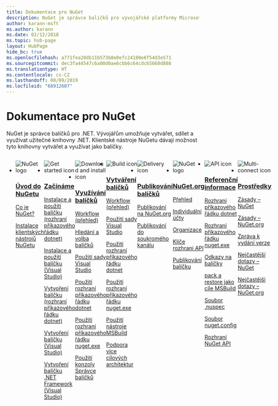 ```yaml
---
title: Dokumentace pro NuGet
description: NuGet je správce balíčků pro vývojářské platformy Microsoftu, včetně platformy .NET. Klientské nástroje NuGetu slouží k vytváření a využívání balíčků.
author: karann-msft
ms.author: karann
ms.date: 02/12/2018
ms.topic: hub-page
layout: HubPage
hide_bc: true
ms.openlocfilehash: a771fea20db11b573b8e0efc24180e6f54d3e571
ms.sourcegitcommit: dec3fa44547c6a00d0ae6cbb6c64cdc65660d808
ms.translationtype: HT
ms.contentlocale: cs-CZ
ms.lasthandoff: 08/09/2019
ms.locfileid: "68912607"
---
```

<div id="main" class="v2">
    <div class="container">
        <h1>Dokumentace pro NuGet</h1>
        <p>NuGet je správce balíčků pro .NET. Vývojářům umožňuje vytvářet, sdílet a využívat užitečné knihovny .NET. Klientské nástroje NuGetu dávají možnost tyto knihovny vytvářet a využívat jako balíčky.</p> 

<ul id="index1" class="cardsF panelContent singlePanelContent cols cols4" style="float: left; display: flex!important;">
    <li>
        <div class="cardSize">
            <div class="cardPadding">
                <div class="card">
                    <div class="cardImageOuter">
                        <div class="cardImage">
                            <img src="https://docs.microsoft.com/media/logos/logo_nuget.svg" alt="NuGet logo" />
                        </div>
                    </div>
                    <div class="cardText">
                        <h3><a href="what-is-nuget.md">Úvod do NuGetu</a></h3>
                        <p>
                            <a href="what-is-nuget.md">Co je NuGet?</a>
                        </p>
                        <p>
                            <a href="install-nuget-client-tools.md">Instalace klientských nástrojů NuGetu</a>
                        </p>
                    </div>
                </div>
            </div>
        </div>
    </li>
    <li>
        <div class="cardSize">
            <div class="cardPadding">
                <div class="card">
                    <div class="cardImageOuter">
                        <div class="cardImage">
                            <img src="https://docs.microsoft.com/media/common/i_get-started.svg" alt="Get started icon" />
                        </div>
                    </div>
                    <div class="cardText">
                        <h3><a href="install-nuget-client-tools.md">Začínáme</a></h3>
                        <p>
                            <a href="quickstart/install-and-use-a-package-using-the-dotnet-cli.md">Instalace a použití balíčku (rozhraní příkazového řádku dotnet)</a>
                        </p>
                        <p>
                            <a href="quickstart/install-and-use-a-package-in-visual-studio.md">Instalace a použití balíčku (Visual Studio)</a>
                        </p>
                        <p>
                            <a href="quickstart/create-and-publish-a-package-using-the-dotnet-cli.md">Vytvoření balíčku (rozhraní příkazového řádku dotnet)</a>
                        </p>
                        <p>
                            <a href="quickstart/create-and-publish-a-package-using-visual-studio.md">Vytvoření balíčku (Visual Studio)</a>
                        </p>
                        <p>
                            <a href="quickstart/create-and-publish-a-package-using-visual-studio-net-framework.md">Vytvoření balíčku .NET Framework (Visual Studio)</a>
                        </p>
                    </div>
                </div>
            </div>
        </div>
    </li>
    <li>
        <div class="cardSize">
            <div class="cardPadding">
                <div class="card">
                    <div class="cardImageOuter">
                        <div class="cardImage">
                            <img src="https://docs.microsoft.com//media/common/i_download-install.svg" alt="Download and install icon" />
                        </div>
                    </div>
                    <div class="cardText">
                        <h3><a href="consume-packages/overview-and-workflow.md">Využívání balíčků</a></h3>
                        <p>
                            <a href="consume-packages/overview-and-workflow.md">Workflow (přehled)</a>
                        </p>
                        <p>
                            <a href="consume-packages/finding-and-choosing-packages.md">Hledání a volba balíčků</a>
                        </p>
                        <p>
                            <a href="consume-packages/install-use-packages-visual-studio.md">Použití sady Visual Studio</a>
                        </p>
                        <p>
                            <a href="consume-packages/install-use-packages-dotnet-cli.md">Použití rozhraní příkazového řádku dotnet</a>
                        </p>
                        <p>
                            <a href="consume-packages/install-use-packages-nuget-cli.md">Použití rozhraní příkazového řádku nuget.exe</a>
                        </p>
                        <p>
                            <a href="consume-packages/install-use-packages-powershell.md">Použití konzoly Správce balíčků</a>
                        </p>
                    </div>
                </div>
            </div>
        </div>
    </li>
    <li>
        <div class="cardSize">
            <div class="cardPadding">
                <div class="card">
                    <div class="cardImageOuter">
                        <div class="cardImage">
                            <img src="https://docs.microsoft.com/media/common/i_build.svg" alt="Build icon" />
                        </div>
                    </div>
                    <div class="cardText">
                        <h3><a href="create-packages/overview-and-workflow.md">Vytváření balíčků</a></h3>
                        <p>
                            <a href="create-packages/overview-and-workflow.md">Workflow (přehled)</a>
                        </p>
                        <p>
                            <a href="quickstart/create-and-publish-a-package-using-visual-studio.md">Použití sady Visual Studio</a>
                        </p>
                        <p>
                            <a href="create-packages/creating-a-package-dotnet-cli.md">Použití rozhraní příkazového řádku dotnet</a>
                        </p>
                        <p>
                            <a href="create-packages/creating-a-package.md">Použití rozhraní příkazového řádku nuget.exe</a>
                        </p>
                        <p>
                            <a href="create-packages/creating-a-package-msbuild.md">Použití nástroje MSBuild</a>
                        </p>
                        <p>
                            <a href="create-packages/multiple-target-frameworks-project-file.md">Podpora více cílových architektur</a>
                        </p>
                    </div>
                </div>
            </div>
        </div>
    </li>
        <li>
        <div class="cardSize">
            <div class="cardPadding">
                <div class="card">
                    <div class="cardImageOuter">
                        <div class="cardImage">
                            <img src="https://docs.microsoft.com/media/common/i_delivery.svg" alt="Delivery icon" />
                        </div>
                    </div>
                    <div class="cardText">
                        <h3><a href="nuget-org/publish-a-package.md">Publikování balíčků</a></h3>
                        <p>
                            <a href="nuget-org/publish-a-package.md">Publikování na NuGet.org</a>
                        </p>
                        <p>
                            <a href="hosting-packages/overview.md">Publikování do soukromého kanálu</a>
                        </p>
                    </div>
                </div>
            </div>
        </div>
    </li>
    <li>
        <div class="cardSize">
            <div class="cardPadding">
                <div class="card">
                    <div class="cardImageOuter">
                        <div class="cardImage">
                            <img src="https://docs.microsoft.com/media/logos/logo_nuget.svg" alt="NuGet logo" />
                        </div>
                    </div>
                    <div class="cardText">
                        <h3><a href="nuget-org/overview-nuget-org.md">NuGet.org</a></h3>
                        <p>
                            <a href="nuget-org/overview-nuget-org.md">Přehled</a>
                        </p>
                        <p>
                            <a href="nuget-org/individual-accounts.md">Individuální účty</a>
                        </p>
                        <p>
                            <a href="nuget-org/organizations-on-nuget-org.md">Organizace</a>
                        </p>
                        <p>
                            <a href="nuget-org/scoped-api-keys.md">Klíče rozhraní API</a>
                        </p>
                        <p>
                            <a href="nuget-org/publish-a-package.md">Publikování balíčku</a>
                        </p>
                    </div>
                </div>
            </div>
        </div>
    </li>
        <li>
        <div class="cardSize">
            <div class="cardPadding">
                <div class="card">
                    <div class="cardImageOuter">
                        <div class="cardImage">
                            <img src="https://docs.microsoft.com/media/common/i_reference.svg" alt="API icon" />
                        </div>
                    </div>
                    <div class="cardText">
                        <h3><a href="reference/nuspec.md">Referenční informace</a></h3>
                        <p>
                            <a href="reference/dotnet-commands.md">Rozhraní příkazového řádku dotnet</a>
                        </p>
                        <p>
                            <a href="reference/nuget-exe-cli-reference.md">Rozhraní příkazového řádku nuget.exe</a>
                        <p>
                            <a href="consume-packages/package-references-in-project-files.md">Odkazy na balíčky</a>
                        </p>
                        <p>
                            <a href="reference/msbuild-targets.md">pack a restore jako cíle MSBuild</a>
                        </p>
                        <p>
                            <a href="reference/nuspec.md">Soubor .nuspec</a>
                        </p>
                        <p>
                            <a href="reference/nuget-config-file.md">Soubor nuget.config</a>
                        </p>
                        <p>
                            <a href="api/overview.md">Rozhraní NuGet API</a>
                        </p>
                    </div>
                </div>
            </div>
        </div>
    </li>
    <li>
        <div class="cardSize">
            <div class="cardPadding">
                <div class="card">
                    <div class="cardImageOuter">
                        <div class="cardImage">
                            <img src="https://docs.microsoft.com//media/common/i_multi-connect.svg" alt="Multi-connect icon" />
                        </div>
                    </div>
                    <div class="cardText">
                        <h3><a href="policies/governance.md">Prostředky</a></h3>
                        <p>
                            <a href="policies/governance.md">Zásady – NuGet</a>
                        </p>
                        <p>
                            <a href="nuget-org/policies/data-requests.md">Zásady – NuGet.org</a>
                        </p>
                        <p>
                            <a href="release-notes/known-issues.md">Zpráva k vydání verze</a>
                        </p>
                        <p>
                            <a href="faqs/nuget-faq.md">Nejčastější dotazy – NuGet</a>
                        </p>
                        <p>
                            <a href="nuget-org/nuget-org-faq.md">Nejčastější dotazy – NuGet.org</a>
                        </p>
                    </div>
                </div>
            </div>
        </div>
    </li>
</ul>
    </div>
</div>

